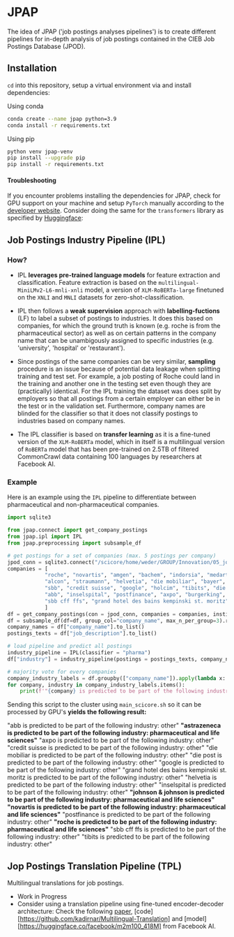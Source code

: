 # JPAP
The idea of JPAP ('job postings analyses pipelines') is to create different pipelines for in-depth analysis of job postings contained in the CIEB Job Postings Database (JPOD).

## Installation

`cd` into this repository, setup a virtual environment via and install dependencies:

Using conda
```bash
conda create --name jpap python=3.9
conda install -r requirements.txt
```

Using pip
```bash
python venv jpap-venv
pip install --upgrade pip
pip install -r requirements.txt
```

#### Troubleshooting
If you encounter problems installing the dependencies for JPAP, check for GPU support on your machine and setup `PyTorch` manually according to the [developer website](https://pytorch.org/). Consider doing the same  for the `transformers` library as specified by [Huggingface](https://huggingface.co/docs/transformers/installation):


## Job Postings Industry Pipeline (IPL)

### How?
- IPL **leverages pre-trained language models** for feature extraction and classification. Feature extraction is based on the `multilingual-MiniLMv2-L6-mnli-xnli` model, a version of `XLM-RoBERTa-large` finetuned on the `XNLI` and `MNLI` datasets for zero-shot-classification. 

- IPL then follows a **weak supervision** approach with **labelling-fuctions** (LF) to label a subset of postings to industries. It does this based on companies, for which the ground truth is known (e.g. roche is from the pharmaceutical sector) as well as on certain patterns in the company name that can be unambigously assigned to specific industries (e.g. 'university', 'hospital' or 'restaurant').

- Since postings of the same companies can be very similar, **sampling** procedure is an issue because of potential data leakage when splitting training and test set. For example, a job posting of Roche could land in the training and another one in the testing set even though they are (practically) identical. For the IPL training the dataset was does split by employers so that all postings from a certain employer can either be in the test or in the validation set. Furthermore, company names are blinded for the classifier so that it does not classify postings to industries based on company names.

- The IPL classifier is based on **transfer learning** as it is a fine-tuned version of the `XLM-RoBERTa` model, which in itself is a multilingual version of `RoBERTa` model that has been pre-trained on 2.5TB of filtered CommonCrawl data containing 100 languages by researchers at Facebook AI. 

### Example
Here is an example using the `IPL` pipeline to differentiate between pharmaceutical and non-pharmaceutical companies. 

```python
import sqlite3

from jpap.connect import get_company_postings
from jpap.ipl import IPL
from jpap.preprocessing import subsample_df

# get postings for a set of companies (max. 5 postings per company)
jpod_conn = sqlite3.connect("/scicore/home/weder/GROUP/Innovation/05_job_adds_data/jpod_test.db")
companies = [
            "roche", "novartis", "amgen", "bachem", "indorsia", "medartis", "johnson & johnson",
            "alcon", "straumann", "helvetia", "die mobiliar", "bayer", "sanofi", "astrazeneca",
            "sbb", "credit suisse", "google", "holcim", "tibits", "die post",
            "abb", "inselspital", "postfinance", "axpo", "burgerking", "ypsomed",
            "sbb cff ffs", "grand hotel des bains kempinski st. moritz"
            ]
df = get_company_postings(con = jpod_conn, companies = companies, institution_name=True)
df = subsample_df(df=df, group_col="company_name", max_n_per_group=3).reset_index(drop=True)
company_names = df["company_name"].to_list()
postings_texts = df["job_description"].to_list()

# load pipeline and predict all postings
industry_pipeline = IPL(classifier = "pharma")
df["industry"] = industry_pipeline(postings = postings_texts, company_names = company_names)

# majority vote for every companies
company_industry_labels = df.groupby(["company_name"]).apply(lambda x: x["industry"].value_counts().index[0]).to_dict()
for company, industry in company_industry_labels.items():
    print(f'"{company} is predicted to be part of the following industry: {industry}"')
```

Sending this script to the cluster using `main_scicore.sh` so it can be processed by GPU's **yields the following result:**

"abb is predicted to be part of the following industry: other"
**"astrazeneca is predicted to be part of the following industry: pharmaceutical and life sciences"**
"axpo is predicted to be part of the following industry: other"
"credit suisse is predicted to be part of the following industry: other"
"die mobiliar is predicted to be part of the following industry: other"
"die post is predicted to be part of the following industry: other"
"google is predicted to be part of the following industry: other"
"grand hotel des bains kempinski st. moritz is predicted to be part of the following industry: other"
"helvetia is predicted to be part of the following industry: other"
"inselspital is predicted to be part of the following industry: other"
**"johnson & johnson is predicted to be part of the following industry: pharmaceutical and life sciences"**
**"novartis is predicted to be part of the following industry: pharmaceutical and life sciences"**
"postfinance is predicted to be part of the following industry: other"
**"roche is predicted to be part of the following industry: pharmaceutical and life sciences"**
"sbb cff ffs is predicted to be part of the following industry: other"
"tibits is predicted to be part of the following industry: other"

## Jop Postings Translation Pipeline (TPL)
Multilingual translations for job postings.

- Work in Progress
- Consider using a translation pipeline using fine-tuned encoder-decoder architecture: Check the following [paper](https://arxiv.org/pdf/2010.11125.pdf), [code][https://github.com/kadirnar/Multilingual-Translation] and [model][https://huggingface.co/facebook/m2m100_418M] from Facebook AI.
